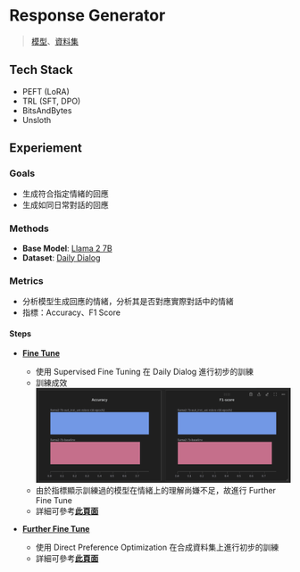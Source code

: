 # Response Generator

> [模型](https://huggingface.co/hermeschen1116/response_generator_for_emotion_chat_bot)、[資料集](https://huggingface.co/datasets/hermeschen1116/daily_dialog_for_RG)

## Tech Stack

- PEFT (LoRA)
- TRL (SFT, DPO)
- BitsAndBytes
- Unsloth

## Experiement

### Goals

- 生成符合指定情緒的回應
- 生成如同日常對話的回應

### Methods

- **Base Model**: [Llama 2 7B](https://huggingface.co/unsloth/llama-2-7b-bnb-4bit)
- **Dataset**: [Daily Dialog](https://huggingface.co/datasets/li2017dailydialog/daily_dialog)

### Metrics

- 分析模型生成回應的情緒，分析其是否對應實際對話中的情緒
- 指標：Accuracy、F1 Score

#### Steps

- [**Fine Tune**](README_RG_SFT.md)

  - 使用 Supervised Fine Tuning 在 Daily Dialog 進行初步的訓練
  - 訓練成效
    ![Baseline and SFT Comparison](images/baseline-sft-comparison.png)
  - 由於指標顯示訓練過的模型在情緒上的理解尚嫌不足，故進行 Further Fine Tune
  - 詳細可參考[**此頁面**](README_RG_SFT.md)

- [**Further Fine Tune**](README_RG_DPO.md)

  - 使用 Direct Preference Optimization 在合成資料集上進行初步的訓練
  - 詳細可參考[**此頁面**](README_RG_DPO.md)

